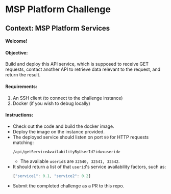 # MSP Platform Challenge
## Context: MSP Platform Services

#### Welcome!

#### Objective:
Build and deploy this API service, which is supposed to receive GET requests, contact another API to retrieve data relevant to the request, and return the result.

#### Requirements:
1. An SSH client (to connect to the challenge instance)
2. Docker (if you wish to debug locally)

#### Instructions:
* Check out the code and build the docker image.
* Deploy the image on the instance provided.
* The deployed service should listen on port `80` for HTTP requests matching:
    ```url
    /api/getServiceAvailabilityByUserId?id=<userid>
    ```
    * The available `userid`s are `32540, 32541, 32542`.
* It should return a list of that `userid`'s service availability factors, such as:
    ```js
    ["service1": 0.1, "service2": 0.2]
    ```
* Submit the completed challenge as a PR to this repo.
